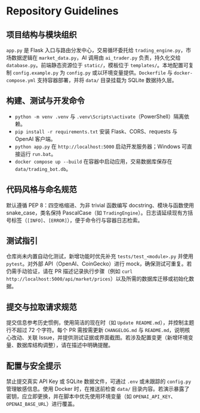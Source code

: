 # Repository Guidelines

## 项目结构与模块组织
`app.py` 是 Flask 入口与路由分发中心，交易循环委托给 `trading_engine.py`，市场数据逻辑在 `market_data.py`，AI 调用由 `ai_trader.py` 负责，持久化交给 `database.py`。前端静态资源位于 `static/`，模板位于 `templates/`。本地配置可复制 `config.example.py` 为 `config.py` 或以环境变量提供。`Dockerfile` 与 `docker-compose.yml` 支持容器部署，并将 `data/` 目录挂载为 SQLite 数据持久层。

## 构建、测试与开发命令
- `python -m venv .venv` 与 `.venv\Scripts\activate`（PowerShell）隔离依赖。
- `pip install -r requirements.txt` 安装 Flask、CORS、requests 与 OpenAI 客户端。
- `python app.py` 在 `http://localhost:5000` 启动开发服务器；Windows 可直接运行 `run.bat`。
- `docker compose up --build` 在容器中启动应用，交易数据库保存在 `data/trading_bot.db`。

## 代码风格与命名规范
默认遵循 PEP 8：四空格缩进、为非 trivial 函数编写 docstring、模块与函数使用 snake_case，类名保持 PascalCase（如 `TradingEngine`）。日志请延续现有方括号标签（`[INFO]`、`[ERROR]`），便于命令行与容器日志检索。

## 测试指引
仓库尚未内置自动化测试，新增功能时优先补充 `tests/test_<module>.py` 并使用 `pytest`。对外部 API（OpenAI、CoinGecko）进行 mock，确保测试可重复。若仍需手动验证，请在 PR 描述记录执行步骤（例如 `curl http://localhost:5000/api/market/prices`）以及所需的数据库迁移或初始化数据。

## 提交与拉取请求规范
提交信息参考历史惯例，使用简洁的现在时（如 `Update README.md`），并控制主题行不超过 72 个字符。每个 PR 需按需更新 `CHANGELOG.md` 与 `README.md`，说明核心改动、关联 Issue，并提供测试证据或界面截图。若涉及配置变更（新增环境变量、数据库结构调整），请在描述中明确提醒。

## 配置与安全提示
禁止提交真实 API Key 或 SQLite 数据文件，可通过 `.env` 或未跟踪的 `config.py` 管理敏感信息。使用 Docker 时，在推送前检查 `data/` 目录内容。若演示暴露了密钥，应立即更换，并在脚本中优先使用环境变量（如 `OPENAI_API_KEY`、`OPENAI_BASE_URL`）进行覆盖。
